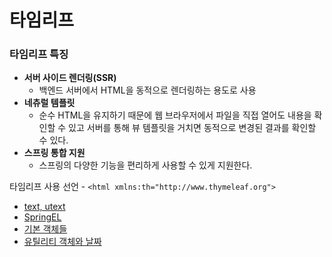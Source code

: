 # 타임리프

### 타임리프 특징
- **서버 사이드 렌더링(SSR)**
  - 백엔드 서버에서 HTML을 동적으로 렌더링하는 용도로 사용
- **네츄럴 템플릿**
  - 순수 HTML을 유지하기 때문에 웹 브라우저에서 파일을 직접 열어도 내용을 확인할 수 있고 서버를 통해 뷰 템플릿을 거치면 동적으로 변경된 결과를 확인할 수 있다.
- **스프링 통합 지원**
  - 스프링의 다양한 기능을 편리하게 사용할 수 있게 지원한다.

타임리프 사용 선언 - ``<html xmlns:th="http://www.thymeleaf.org">``

- [text, utext]()
- [SpringEL]()
- [기본 객체들]()
- [유틸리티 객체와 날짜]()